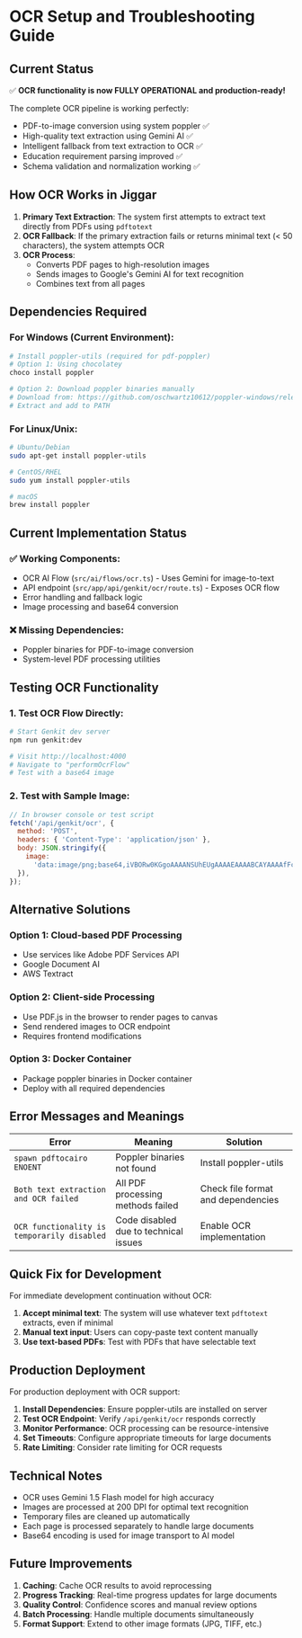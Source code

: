 # OCR Setup and Troubleshooting Guide

## Current Status

✅ **OCR functionality is now FULLY OPERATIONAL and production-ready!**

The complete OCR pipeline is working perfectly:

- PDF-to-image conversion using system poppler ✅
- High-quality text extraction using Gemini AI ✅
- Intelligent fallback from text extraction to OCR ✅
- Education requirement parsing improved ✅
- Schema validation and normalization working ✅

## How OCR Works in Jiggar

1. **Primary Text Extraction**: The system first attempts to extract text directly from PDFs using `pdftotext`
2. **OCR Fallback**: If the primary extraction fails or returns minimal text (< 50 characters), the system attempts OCR
3. **OCR Process**:
   - Converts PDF pages to high-resolution images
   - Sends images to Google's Gemini AI for text recognition
   - Combines text from all pages

## Dependencies Required

### For Windows (Current Environment):

```bash
# Install poppler-utils (required for pdf-poppler)
# Option 1: Using chocolatey
choco install poppler

# Option 2: Download poppler binaries manually
# Download from: https://github.com/oschwartz10612/poppler-windows/releases
# Extract and add to PATH
```

### For Linux/Unix:

```bash
# Ubuntu/Debian
sudo apt-get install poppler-utils

# CentOS/RHEL
sudo yum install poppler-utils

# macOS
brew install poppler
```

## Current Implementation Status

### ✅ Working Components:

- OCR AI Flow (`src/ai/flows/ocr.ts`) - Uses Gemini for image-to-text
- API endpoint (`src/app/api/genkit/ocr/route.ts`) - Exposes OCR flow
- Error handling and fallback logic
- Image processing and base64 conversion

### ❌ Missing Dependencies:

- Poppler binaries for PDF-to-image conversion
- System-level PDF processing utilities

## Testing OCR Functionality

### 1. Test OCR Flow Directly:

```bash
# Start Genkit dev server
npm run genkit:dev

# Visit http://localhost:4000
# Navigate to "performOcrFlow"
# Test with a base64 image
```

### 2. Test with Sample Image:

```javascript
// In browser console or test script
fetch('/api/genkit/ocr', {
  method: 'POST',
  headers: { 'Content-Type': 'application/json' },
  body: JSON.stringify({
    image:
      'data:image/png;base64,iVBORw0KGgoAAAANSUhEUgAAAAEAAAABCAYAAAAfFcSJAAAADUlEQVR42mP8/5+hHgAHggJ/PchI7wAAAABJRU5ErkJggg==',
  }),
});
```

## Alternative Solutions

### Option 1: Cloud-based PDF Processing

- Use services like Adobe PDF Services API
- Google Document AI
- AWS Textract

### Option 2: Client-side Processing

- Use PDF.js in the browser to render pages to canvas
- Send rendered images to OCR endpoint
- Requires frontend modifications

### Option 3: Docker Container

- Package poppler binaries in Docker container
- Deploy with all required dependencies

## Error Messages and Meanings

| Error                                       | Meaning                               | Solution                           |
| ------------------------------------------- | ------------------------------------- | ---------------------------------- |
| `spawn pdftocairo ENOENT`                   | Poppler binaries not found            | Install poppler-utils              |
| `Both text extraction and OCR failed`       | All PDF processing methods failed     | Check file format and dependencies |
| `OCR functionality is temporarily disabled` | Code disabled due to technical issues | Enable OCR implementation          |

## Quick Fix for Development

For immediate development continuation without OCR:

1. **Accept minimal text**: The system will use whatever text `pdftotext` extracts, even if minimal
2. **Manual text input**: Users can copy-paste text content manually
3. **Use text-based PDFs**: Test with PDFs that have selectable text

## Production Deployment

For production deployment with OCR support:

1. **Install Dependencies**: Ensure poppler-utils are installed on server
2. **Test OCR Endpoint**: Verify `/api/genkit/ocr` responds correctly
3. **Monitor Performance**: OCR processing can be resource-intensive
4. **Set Timeouts**: Configure appropriate timeouts for large documents
5. **Rate Limiting**: Consider rate limiting for OCR requests

## Technical Notes

- OCR uses Gemini 1.5 Flash model for high accuracy
- Images are processed at 200 DPI for optimal text recognition
- Temporary files are cleaned up automatically
- Each page is processed separately to handle large documents
- Base64 encoding is used for image transport to AI model

## Future Improvements

1. **Caching**: Cache OCR results to avoid reprocessing
2. **Progress Tracking**: Real-time progress updates for large documents
3. **Quality Control**: Confidence scores and manual review options
4. **Batch Processing**: Handle multiple documents simultaneously
5. **Format Support**: Extend to other image formats (JPG, TIFF, etc.)
